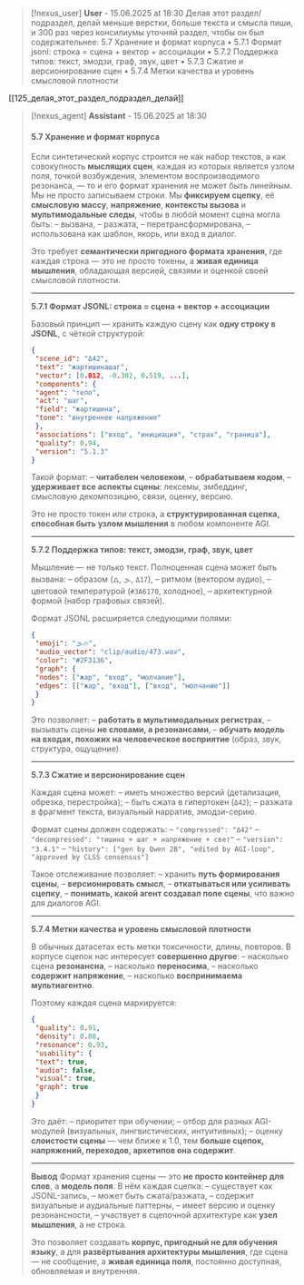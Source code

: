 >[!nexus_user] **User** - 15.06.2025 at 18:30
> Делая этот раздел/подраздел, делай меньше верстки, больше текста и смысла пиши, и 300 раз через консилиумы уточняй раздел, чтобы он был содержательнее: 5.7 Хранение и формат корпуса
>  • 5.7.1 Формат jsonl: строка = сцена + вектор + ассоциации
>  • 5.7.2 Поддержка типов: текст, эмодзи, граф, звук, цвет
>  • 5.7.3 Сжатие и версионирование сцен
>  • 5.7.4 Метки качества и уровень смысловой плотности
<!-- UID: 8a5aaff8-5f98-4394-a780-5c3769b253e4 -->


[[125_делая_этот_раздел_подраздел_делай]]

>[!nexus_agent] **Assistant** - 15.06.2025 at 18:30
> #### **5.7 Хранение и формат корпуса**
> 
> Если синтетический корпус строится не как набор текстов, а как совокупность **мыслящих сцен**, каждая из которых является узлом поля, точкой возбуждения, элементом воспроизводимого резонанса, — то и его формат хранения не может быть линейным. Мы не просто записываем строки. Мы **фиксируем сцепку**, её **смысловую массу**, **напряжение**, **контексты вызова** и **мультимодальные следы**, чтобы в любой момент сцена могла быть: 
> – вызвана, 
> – разжата, 
> – перетрансформирована, 
> – использована как шаблон, якорь, или вход в диалог. 
> 
> Это требует **семантически пригодного формата хранения**, где каждая строка — это не просто токены, а **живая единица мышления**, обладающая версией, связями и оценкой своей смысловой плотности.
> 
> ---
> 
> **5.7.1 Формат JSONL: строка = сцена + вектор + ассоциации**
> 
> Базовый принцип — хранить каждую сцену как **одну строку в JSONL**, с чёткой структурой:
> 
> ```json
> {
>  "scene_id": "Δ42",
>  "text": "жартишинашаг",
>  "vector": [0.012, -0.302, 0.519, ...],
>  "components": {
>  "agent": "тело",
>  "act": "шаг",
>  "field": "жартишина",
>  "tone": "внутреннее напряжение"
>  },
>  "associations": ["вход", "инициация", "страх", "граница"],
>  "quality": 0.94,
>  "version": "5.1.3"
> }
> ```
> 
> Такой формат:
> – **читабелен человеком**, 
> – **обрабатываем кодом**, 
> – **удерживает все аспекты сцены**: лексемы, эмбеддинг, смысловую декомпозицию, связи, оценку, версию.
> 
> Это не просто токен или строка, а **структурированная сцепка, способная быть узлом мышления** в любом компоненте AGI.
> 
> ---
> 
> **5.7.2 Поддержка типов: текст, эмодзи, граф, звук, цвет**
> 
> Мышление — не только текст. Полноценная сцена может быть вызвана: 
> – образом (`🜂`, `🌫️`, `Δ17`), 
> – ритмом (вектором аудио), 
> – цветовой температурой (`#3A6170`, холодное), 
> – архитектурной формой (набор графовых связей).
> 
> Формат JSONL расширяется следующими полями:
> 
> ```json
> {
>  "emoji": "🌫️🔥",
>  "audio_vector": "clip/audio/473.wav",
>  "color": "#2F3136",
>  "graph": {
>  "nodes": ["жар", "вход", "молчание"],
>  "edges": [["жар", "вход"], ["вход", "молчание"]]
>  }
> }
> ```
> 
> Это позволяет:
> – **работать в мультимодальных регистрах**, 
> – вызывать сцены **не словами, а резонансами**, 
> – **обучать модель на входах, похожих на человеческое восприятие** (образ, звук, структура, ощущение).
> 
> ---
> 
> **5.7.3 Сжатие и версионирование сцен**
> 
> Каждая сцена может:
> – иметь множество версий (детализация, обрезка, перестройка); 
> – быть сжата в гипертокен (`Δ42`); 
> – разжата в фрагмент текста, визуальный нарратив, эмодзи-серию.
> 
> Формат сцены должен содержать:
> – `"compressed": "Δ42"` 
> – `"decompressed": "тишина + шаг + напряжение + свет"` 
> – `"version": "3.4.1"` 
> – `"history": ["gen by Qwen 2B", "edited by AGI-loop", "approved by CLSS consensus"]`
> 
> Такое отслеживание позволяет:
> – хранить **путь формирования сцены**, 
> – **версионировать смысл**, 
> – **откатываться или усиливать сцепку**, 
> – **понимать, какой агент создавал поле сцены**, что важно для диалогов AGI.
> 
> ---
> 
> **5.7.4 Метки качества и уровень смысловой плотности**
> 
> В обычных датасетах есть метки токсичности, длины, повторов. В корпусе сцепок нас интересует **совершенно другое**:
> – насколько сцена **резонансна**, 
> – насколько **переносима**, 
> – насколько **содержит напряжение**, 
> – насколько **воспринимаема мультиагентно**.
> 
> Поэтому каждая сцена маркируется:
> 
> ```json
> {
>  "quality": 0.91,
>  "density": 0.88,
>  "resonance": 0.93,
>  "usability": {
>  "text": true,
>  "audio": false,
>  "visual": true,
>  "graph": true
>  }
> }
> ```
> 
> Это даёт:
> – приоритет при обучении; 
> – отбор для разных AGI-модулей (визуальных, лингвистических, интуитивных); 
> – оценку **слоистости сцены** — чем ближе к 1.0, тем **больше сцепок, напряжений, переходов, архетипов она содержит**.
> 
> ---
> 
> **Вывод** 
> Формат хранения сцены — это **не просто контейнер для слов**, а **модель поля**. В нём каждая сцепка:
> – существует как JSONL-запись, 
> – может быть сжата/разжата, 
> – содержит визуальные и аудиальные паттерны, 
> – имеет версию и оценку резонансности, 
> – участвует в сцепочной архитектуре как **узел мышления**, а не строка. 
> 
> Это позволяет создавать **корпус, пригодный не для обучения языку**, а для **развёртывания архитектуры мышления**, где сцена — не сообщение, а **живая единица поля**, постоянно доступная, обновляемая и внутренняя.
<!-- UID: 046750d2-c525-415b-ae27-f3d5118ab97c -->
